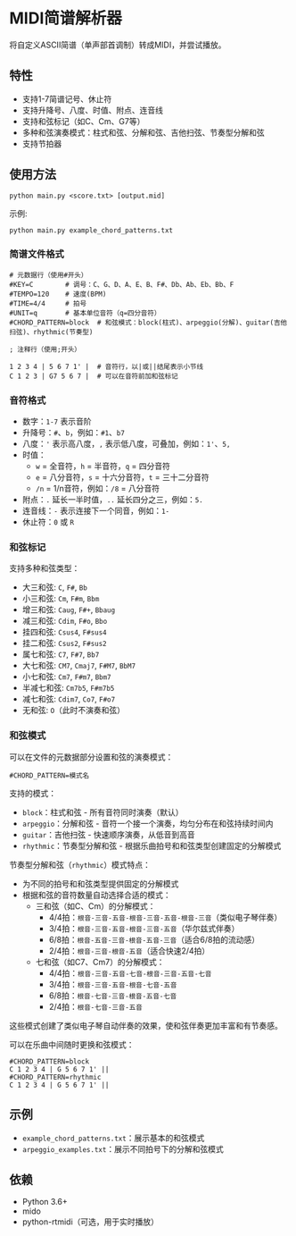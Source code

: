 # MIDI简谱解析器

将自定义ASCII简谱（单声部首调制）转成MIDI，并尝试播放。

## 特性

- 支持1-7简谱记号、休止符
- 支持升降号、八度、时值、附点、连音线
- 支持和弦标记（如C、Cm、G7等）
- 多种和弦演奏模式：柱式和弦、分解和弦、吉他扫弦、节奏型分解和弦
- 支持节拍器

## 使用方法

```
python main.py <score.txt> [output.mid]
```

示例:
```
python main.py example_chord_patterns.txt
```

### 简谱文件格式

```
# 元数据行（使用#开头）
#KEY=C        # 调号：C、G、D、A、E、B、F#、Db、Ab、Eb、Bb、F
#TEMPO=120    # 速度(BPM)
#TIME=4/4     # 拍号
#UNIT=q       # 基本单位音符（q=四分音符）
#CHORD_PATTERN=block  # 和弦模式：block(柱式)、arpeggio(分解)、guitar(吉他扫弦)、rhythmic(节奏型)

; 注释行（使用;开头）

1 2 3 4 | 5 6 7 1' |  # 音符行，以|或||结尾表示小节线
C 1 2 3 | G7 5 6 7 |  # 可以在音符前加和弦标记
```

### 音符格式

- 数字：`1-7` 表示音阶
- 升降号：`#`、`b`，例如：`#1`、`b7`
- 八度：`'` 表示高八度，`,` 表示低八度，可叠加，例如：`1'`、`5,`
- 时值：
  - `w` = 全音符，`h` = 半音符，`q` = 四分音符
  - `e` = 八分音符，`s` = 十六分音符，`t` = 三十二分音符
  - `/n` = 1/n音符，例如：`/8` = 八分音符
- 附点：`.` 延长一半时值，`..` 延长四分之三，例如：`5.`
- 连音线：`-` 表示连接下一个同音，例如：`1-`
- 休止符：`0` 或 `R`

### 和弦标记

支持多种和弦类型：
- 大三和弦: `C`, `F#`, `Bb`
- 小三和弦: `Cm`, `F#m`, `Bbm`
- 增三和弦: `Caug`, `F#+`, `Bbaug`
- 减三和弦: `Cdim`, `F#o`, `Bbo`
- 挂四和弦: `Csus4`, `F#sus4`
- 挂二和弦: `Csus2`, `F#sus2`
- 属七和弦: `C7`, `F#7`, `Bb7`
- 大七和弦: `CM7`, `Cmaj7`, `F#M7`, `BbM7`
- 小七和弦: `Cm7`, `F#m7`, `Bbm7`
- 半减七和弦: `Cm7b5`, `F#m7b5`
- 减七和弦: `Cdim7`, `Co7`, `F#o7`
- 无和弦: `O`（此时不演奏和弦）

### 和弦模式

可以在文件的元数据部分设置和弦的演奏模式：

```
#CHORD_PATTERN=模式名
```

支持的模式：
- `block`：柱式和弦 - 所有音符同时演奏（默认）
- `arpeggio`：分解和弦 - 音符一个接一个演奏，均匀分布在和弦持续时间内
- `guitar`：吉他扫弦 - 快速顺序演奏，从低音到高音
- `rhythmic`：节奏型分解和弦 - 根据乐曲拍号和和弦类型创建固定的分解模式

节奏型分解和弦（`rhythmic`）模式特点：
- 为不同的拍号和和弦类型提供固定的分解模式
- 根据和弦的音符数量自动选择合适的模式：
  - 三和弦（如C、Cm）的分解模式：
    - 4/4拍：`根音-三音-五音-根音-三音-五音-根音-三音`（类似电子琴伴奏）
    - 3/4拍：`根音-三音-五音-根音-三音-五音`（华尔兹式伴奏）
    - 6/8拍：`根音-五音-三音-根音-五音-三音`（适合6/8拍的流动感）
    - 2/4拍：`根音-三音-根音-五音`（适合快速2/4拍）
  - 七和弦（如C7、Cm7）的分解模式：
    - 4/4拍：`根音-三音-五音-七音-根音-三音-五音-七音`
    - 3/4拍：`根音-三音-五音-根音-七音-五音`
    - 6/8拍：`根音-七音-三音-根音-五音-七音`
    - 2/4拍：`根音-七音-三音-五音`

这些模式创建了类似电子琴自动伴奏的效果，使和弦伴奏更加丰富和有节奏感。

可以在乐曲中间随时更换和弦模式：

```
#CHORD_PATTERN=block
C 1 2 3 4 | G 5 6 7 1' ||
#CHORD_PATTERN=rhythmic
C 1 2 3 4 | G 5 6 7 1' ||
```

## 示例

- `example_chord_patterns.txt`：展示基本的和弦模式
- `arpeggio_examples.txt`：展示不同拍号下的分解和弦模式

## 依赖

- Python 3.6+
- mido
- python-rtmidi（可选，用于实时播放） 